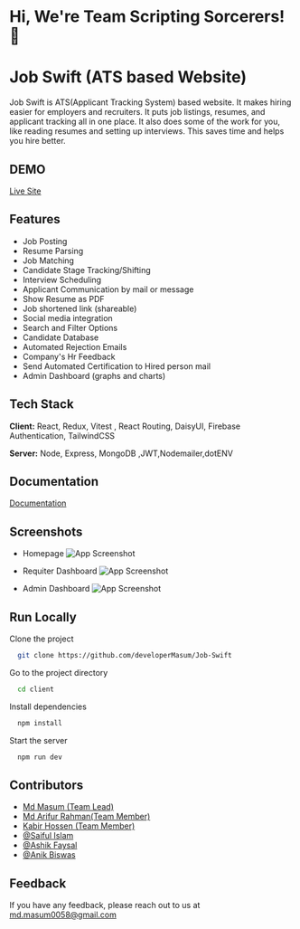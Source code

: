 # Hi, We're Team  **Scripting Sorcerers!** 👋
# Job Swift (ATS based Website)

Job Swift is ATS(Applicant Tracking System) based website. It makes hiring easier for employers and recruiters. It puts job listings, resumes, and applicant tracking all in one place. It also does some of the work for you, like reading resumes and setting up interviews. This saves time and helps you hire better.


## DEMO
[Live Site](https://job-swift-git-masum-developermasum.vercel.app/)

 
 ## Features

- Job Posting
- Resume Parsing
- Job Matching
- Candidate Stage Tracking/Shifting
- Interview Scheduling
- Applicant Communication by mail or message
- Show Resume as PDF
- Job shortened link (shareable)
- Social media integration
- Search and Filter Options
- Candidate Database
- Automated Rejection Emails
- Company's Hr Feedback
- Send Automated Certification to Hired person mail 
- Admin Dashboard (graphs and charts)

## Tech Stack

**Client:** React, Redux, Vitest , React Routing, DaisyUI, Firebase Authentication, TailwindCSS 

**Server:** Node, Express, MongoDB ,JWT,Nodemailer,dotENV



## Documentation

[Documentation](https://docs.google.com/document/d/1vvYQJEbQbKmTHxe71I1QQMW093QfnWhPQjWXGLbRyZg/edit?usp=sharing)

## Screenshots
- Homepage 
![App Screenshot](https://i.ibb.co/w6PNjhK/Screenshot-2023-09-16-225838.png)

- Requiter Dashboard 
![App Screenshot](https://i.ibb.co/qCxr4Hs/Screenshot-2023-09-16-230133.png)

- Admin Dashboard 
![App Screenshot](https://i.ibb.co/SVKLwsZ/Screenshot-2023-09-16-230209.png)



## Run Locally

Clone the project

```bash
  git clone https://github.com/developerMasum/Job-Swift
```

Go to the project directory

```bash
  cd client
```

Install dependencies

```bash
  npm install
```

Start the server

```bash
  npm run dev
```


## Contributors

- [Md Masum (Team Lead)](https://github.com/developerMasum)
- [Md Arifur Rahman(Team Member)](https://github.com/sojibpannashovon2)
- [Kabir Hossen (Team Member) ](https://github.com/programmer-kabir)
- [@Saiful Islam ](https://github.com/saifulaija)
- [@Ashik Faysal](https://github.com/Ashik-Faysal)
- [@Anik Biswas](https://github.com/anik12136)

## Feedback

If you have any feedback, please reach out to us at md.masum0058@gmail.com

 
